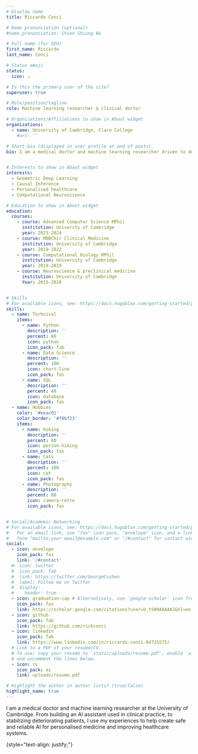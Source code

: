 ```yaml
---
# Display name
title: Riccardo Conci

# Name pronunciation (optional)
#name_pronunciation: Chien Shiung Wu

# Full name (for SEO)
first_name: Riccardo
last_name: Conci

# Status emoji
status:
  icon: ☕️

# Is this the primary user of the site?
superuser: true

# Role/position/tagline
role: Machine learning researcher & clinical doctor 

# Organizations/Affiliations to show in About widget
organizations:
  - name: University of Cambridge, Clare College
    #url: ''

# Short bio (displayed in user profile at end of posts)
bio: I am a medical doctor and machine learning researcher driven to develop of AI technologies that can safely and reliably meet our growing healthcare needs.


# Interests to show in About widget
interests:
  - Geometric Deep Learning 
  - Causal Inference
  - Personalised healthcare 
  - Computational Neuroscience

# Education to show in About widget
education:
  courses:
    - course: Advanced Computer Science MPhil 
      institution: Universty of Cambridge
      year: 2023-2024
    - course: MBBChir Clinical Medicine
      institution: University of Cambridge
      year: 2019-2022
    - course: Computational Biology MPhil
      institution: University of Cambridge
      year: 2018-2019
    - course: Neuroscience & preclinical medicine 
      institution: University of Cambridge
      Year: 2015-2018


# Skills
# For available icons, see: https://docs.hugoblox.com/getting-started/page-builder/#icons
skills:
  - name: Technical
    items:
      - name: Python
        description: ''
        percent: 80
        icon: python
        icon_pack: fab
      - name: Data Science
        description: ''
        percent: 100
        icon: chart-line
        icon_pack: fas
      - name: SQL
        description: ''
        percent: 40
        icon: database
        icon_pack: fas
  - name: Hobbies
    color: '#eeac02'
    color_border: '#f0bf23'
    items:
      - name: Hiking
        description: ''
        percent: 60
        icon: person-hiking
        icon_pack: fas
      - name: Cats
        description: ''
        percent: 100
        icon: cat
        icon_pack: fas
      - name: Photography
        description: ''
        percent: 80
        icon: camera-retro
        icon_pack: fas


# Social/Academic Networking
# For available icons, see: https://docs.hugoblox.com/getting-started/page-builder/#icons
#   For an email link, use "fas" icon pack, "envelope" icon, and a link in the
#   form "mailto:your-email@example.com" or "/#contact" for contact widget.
social:
  - icon: envelope
    icon_pack: fas
    link: '/#contact'
  #- icon: twitter
  #  icon_pack: fab
  #  link: https://twitter.com/GeorgeCushen
  #  label: Follow me on Twitter
  #  display:
  #    header: true
  - icon: graduation-cap # Alternatively, use `google-scholar` icon from `ai` icon pack
    icon_pack: fas
    link: https://scholar.google.com/citations?user=U_tSW9AAAAAJ&hl=en
  - icon: github
    icon_pack: fab
    link: https://github.com/rickconci
  - icon: linkedin
    icon_pack: fab
    link: https://www.linkedin.com/in/riccardo-conci-84725575/
  # Link to a PDF of your resume/CV.
  # To use: copy your resume to `static/uploads/resume.pdf`, enable `ai` icons in `params.yaml`,
  # and uncomment the lines below.
  - icon: cv
    icon_pack: ai
    link: uploads/resume.pdf

# Highlight the author in author lists? (true/false)
highlight_name: true
---
```


I am a medical doctor and machine learning researcher at the University of Cambridge. From building an AI assistant used in clinical practice, to stabilizing deteriorating patients, I use my experiences to help create safe and reliable AI for personalised medicine and improving healthcare systems.  

{style="text-align: justify;"}
